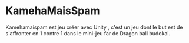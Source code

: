 # KamehaMaisSpam

Kamehamaispam est jeu créer avec Unity , c'est un jeu dont le but est de s'affronter en 1 contre 1 dans le mini-jeu far de Dragon ball budokai.
